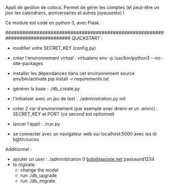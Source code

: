 Appli de gestion de colocs.
Permet de gérer les comptes (et peut-être un jour les calendriers, anniversaires et autres joyeusetés) !

Ce module est codé en python 3, avec Flask.


###############################################################################
QUICKSTART :
  * modifier votre SECRET_KEY (config.py)

  * créer l'environnement virtuel :
        virtualenv env -p /usr/bin/python3 --no-site-packages

  * installer les dépendances dans cet environnement
        source env/bin/activate
        pip install -r requirements.txt

  * générer la base : ./db_create.py

  * l'initialiser avec un jeu de test : ./administration.py init

  * créer 2 var d'environnement (par exemple avec direnv et un .envrc) : SECRET_KEY et PORT (ce second est optionnel)

  * lancer l'appli : ./run.py

  * se connecter avec un navigateur web sur localhost:5000 avec les id b@t/coucou
  

Additionnel :
  * ajouter un user : ./administration 0 bob@laposte.net password1234
  * to mgirate:
    * change the model
    * run ./db_upgrade
    * run ./db_migrate
